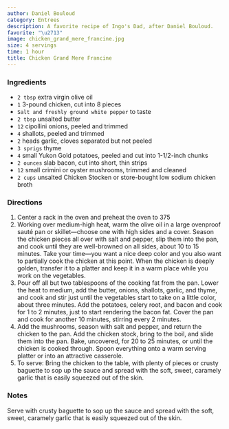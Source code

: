 ```yaml
---
author: Daniel Bouloud
category: Entrees
description: A favorite recipe of Ingo's Dad, after Daniel Bouloud.
favorite: "\u2713"
image: chicken_grand_mere_francine.jpg
size: 4 servings
time: 1 hour
title: Chicken Grand Mere Francine
---
```

### Ingredients

* `2 tbsp` extra virgin olive oil
* `1` 3-pound chicken, cut into 8 pieces
* `Salt and freshly ground white pepper` to taste
* `2 tbsp` unsalted butter
* `12` cipollini onions, peeled and trimmed
* `4` shallots, peeled and trimmed
* `2` heads garlic, cloves separated but not peeled
* `3 sprigs` thyme
* `4` small Yukon Gold potatoes, peeled and cut into 1-1/2-inch chunks
* `2 ounces` slab bacon, cut into short, thin strips
* `12` small crimini or oyster mushrooms, trimmed and cleaned
* `2 cups` unsalted Chicken Stocken or store-bought low sodium chicken broth

### Directions

1. Center a rack in the oven and preheat the oven to 375
2. Working over medium-high heat, warm the olive oil in a large ovenproof sauté pan or skillet—choose one with high sides and a cover. Season the chicken pieces all over with salt and pepper, slip them into the pan, and cook until they are well-browned on all sides, about 10 to 15 minutes. Take your time—you want a nice deep color and you also want to partially cook the chicken at this point. When the chicken is deeply golden, transfer it to a platter and keep it in a warm place while you work on the vegetables.
3. Pour off all but two tablespoons of the cooking fat from the pan. Lower the heat to medium, add the butter, onions, shallots, garlic, and thyme, and cook and stir just until the vegetables start to take on a little color, about three minutes. Add the potatoes, celery root, and bacon and cook for 1 to 2 minutes, just to start rendering the bacon fat. Cover the pan and cook for another 10 minutes, stirring every 2 minutes.
4. Add the mushrooms, season with salt and pepper, and return the chicken to the pan. Add the chicken stock, bring to the boil, and slide them into the pan. Bake, uncovered, for 20 to 25 minutes, or until the chicken is cooked through. Spoon everything onto a warm serving platter or into an attractive casserole.
5. To serve: Bring the chicken to the table, with plenty of pieces or crusty baguette to sop up the sauce and spread with the soft, sweet, caramely garlic that is easily squeezed out of the skin.

### Notes

Serve with crusty baguette to sop up the sauce and spread with the soft, sweet, caramely garlic that is easily squeezed out of the skin.